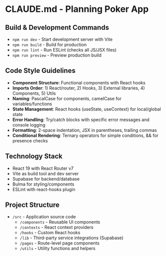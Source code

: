 # CLAUDE.md - Planning Poker App

## Build & Development Commands
- `npm run dev` - Start development server with Vite
- `npm run build` - Build for production
- `npm run lint` - Run ESLint (checks all JS/JSX files)
- `npm run preview` - Preview production build

## Code Style Guidelines
- **Component Structure**: Functional components with React hooks
- **Imports Order**: 1) React/router, 2) Hooks, 3) External libraries, 4) Components, 5) Utils
- **Naming**: PascalCase for components, camelCase for variables/functions
- **State Management**: React hooks (useState, useContext) for local/global state
- **Error Handling**: Try/catch blocks with specific error messages and console logging
- **Formatting**: 2-space indentation, JSX in parentheses, trailing commas
- **Conditional Rendering**: Ternary operators for simple conditions, && for presence checks

## Technology Stack
- React 19 with React Router v7
- Vite as build tool and dev server
- Supabase for backend/database
- Bulma for styling/components
- ESLint with react-hooks plugin

## Project Structure
- `/src` - Application source code
  - `/components` - Reusable UI components
  - `/contexts` - React context providers
  - `/hooks` - Custom React hooks
  - `/lib` - Third-party service integrations (Supabase)
  - `/pages` - Route-level page components
  - `/utils` - Utility functions and helpers
